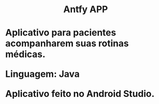 <h1 align="center">Antfy APP<h1>
<p>Aplicativo para pacientes acompanharem suas rotinas médicas.</p>
<p><b>Linguagem:</b> Java</p>
<p> Aplicativo feito no Android Studio.</p>
